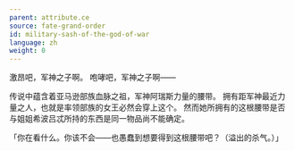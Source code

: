 ```yaml
---
parent: attribute.ce
source: fate-grand-order
id: military-sash-of-the-god-of-war
language: zh
weight: 0
---
```


激昂吧，军神之子啊。
咆哮吧，军神之子啊——

传说中蕴含着亚马逊部族血脉之祖，军神阿瑞斯力量的腰带。
拥有距军神最近力量之人，也就是率领部族的女王必然会穿上这个。
然而她所拥有的这根腰带是否与姐姐希波吕忒所持的东西是同一物品尚不能确定。

「你在看什么。你该不会——也愚蠢到想要得到这根腰带吧？（溢出的杀气。）」
